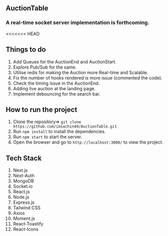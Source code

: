 ## AuctionTable  
### A real-time socket server implementation is forthcoming.

<<<<<<< HEAD
## Things to do
1. Add Queues for the AuctionEnd and AuctionStart.
2. Explore Pub/Sub for the same.
3. Utilise redis for making the Auction more Real-time and Scalable.
4. Fix the number of hooks rendered is more issue (commented the code).
5. Check the timing issue in the AuctionEnd.
6. Adding live auction at the landing page.
7. Implement debouncing for the search bar.

## How to run the project
1. Clone the repository=> `git clone https://github.com/imsachin49/AuctionTable.git`
2. Run `npm install` to install the dependencies.
3. Run `npm start` to start the server.
4. Open the browser and go to `http://localhost:3000/` to view the project.

## Tech Stack
1. Next.js
2. Next-Auth
3. MongoDB
4. Socket.io
5. React.js
6. Node.js
7. Express.js
8. Tailwind CSS
9. Axios
10. Moment.js
11. React-Toastify
12. React-Icons
<!-- 13. React-Country-Flag -->